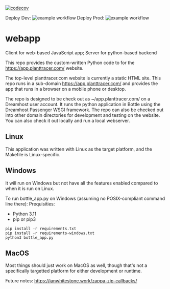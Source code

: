 [![codecov](https://codecov.io/gh/Plant-Tracer/webapp/graph/badge.svg?token=YRMITDBBJ1)](https://codecov.io/gh/Plant-Tracer/webapp)

Deploy Dev: ![example workflow](https://github.com/github/docs/actions/workflows/deploy-dev.yml/badge.svg)
Deploy Prod: ![example workflow](https://github.com/github/docs/actions/workflows/deploy-production.yml?branch=deploy-dreamhost/badge.svg)
# webapp
Client for web-based JavaScript app; Server for python-based backend

This repo provides the custom-written Python code to for the https://app.planttracer.com/ website.

The top-level planttracer.com website is currently a static HTML site. This repo runs in a sub-domain https://app.planttracer.com/ and provides the app that runs in a browser on a mobile phone or desktop.

The repo is designed to be check out as ~/app.planttracer.com/ on a Dreamhost user account. It runs the python application in Bottle using the Dreamhost Passenger WSGI framework. The repo can also be checked out into other domain directories for development and testing on the website. You can also check it out locally and run a local webserver.

## Linux

This application was written with Linux as the target platform, and the Makefile is Linux-specific.

## Windows
It will run on Windows but not have all the features enabled compared to when it is run on Linux.

To run bottle_app.py on Windows (assuming no POSIX-compliant command line there):
Prequisities:
- Python 3.11
- pip or pip3
```
pip install -r requirements.txt
pip install -r requirements-windows.txt
python3 bottle_app.py
```

## MacOS

Most things should just work on MacOS as well, though that's not a specifically targetted platform for either development or runtime.


Future notes:
https://ianwhitestone.work/zappa-zip-callbacks/
